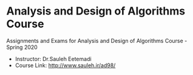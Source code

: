 # Analysis and Design of Algorithms Course
Assignments and Exams for Analysis and Design of Algorithms Course - Spring 2020
- Instructor: Dr.Sauleh Eetemadi
- Course Link: http://www.sauleh.ir/ad98/
